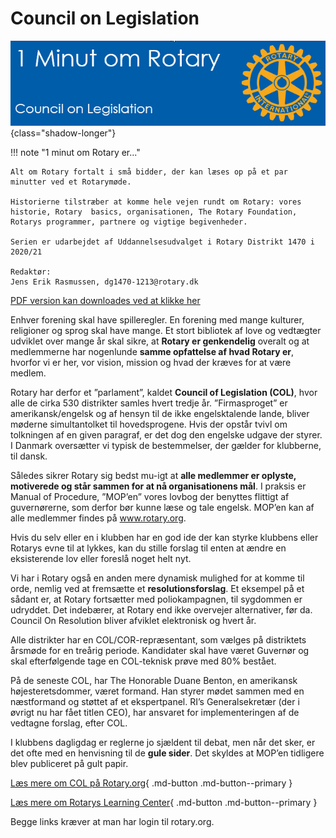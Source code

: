 # Council on Legislation

![Regionale magasiner](images/col.jpg){class="shadow-longer"} 

!!! note "1 minut om Rotary er..."

    Alt om Rotary fortalt i små bidder, der kan læses op på et par minutter ved et Rotarymøde.
    
    Historierne tilstræber at komme hele vejen rundt om Rotary: vores historie, Rotary  basics, organisationen, The Rotary Foundation, Rotarys programmer, partnere og vigtige begivenheder.
    
    Serien er udarbejdet af Uddannelsesudvalget i Rotary Distrikt 1470 i 2020/21
    
    Redaktør: 
    Jens Erik Rasmussen, dg1470-1213@rotary.dk


<a href=https://1minut.rotary.dk/pdf-versioner/1_minut_om_Rotary_Council_on_legislation.pdf target=_blank>PDF version kan downloades ved at klikke her</a>


Enhver forening skal have spilleregler. En forening med mange kulturer, religioner og sprog skal have mange. Et stort bibliotek af love og vedtægter udviklet over mange år skal sikre, at **Rotary er genkendelig** overalt og at medlemmerne har nogenlunde **samme opfattelse af hvad Rotary er**, hvorfor vi er her, vor vision, mission og hvad der kræves for at være medlem.


Rotary har derfor et ”parlament”, kaldet **Council of Legislation (COL)**, hvor alle de cirka 530 distrikter samles hvert tredje år. ”Firmasproget” er amerikansk/engelsk og af hensyn til de ikke engelsktalende lande, bliver møderne simultantolket til hovedsprogene. Hvis der opstår tvivl om tolkningen af en given paragraf, er det dog den engelske udgave der styrer. I Danmark oversætter vi typisk de bestemmelser, der gælder for klubberne, til dansk. 


Således sikrer Rotary sig bedst mu-igt at **alle medlemmer er oplyste, motiverede og står sammen for at nå organisationens mål**. I praksis er Manual of Procedure, ”MOP’en” vores lovbog der benyttes flittigt af guvernørerne, som derfor bør kunne læse og tale engelsk. MOP’en kan af alle medlemmer findes på www.rotary.org. 


Hvis du selv eller en i klubben har en god ide der kan styrke klubbens eller Rotarys evne til at lykkes, kan du stille forslag til enten at ændre en eksisterende lov eller foreslå noget helt nyt.


Vi har i Rotary også en anden mere dynamisk mulighed for at komme til orde, nemlig ved at fremsætte et **resolutionsforslag**. Et eksempel på et sådant er, at Rotary fortsætter med poliokampagnen, til sygdommen er udryddet. Det indebærer, at Rotary end ikke overvejer alternativer, før da. Council On Resolution bliver afviklet elektronisk og hvert år.


Alle distrikter har en COL/COR-repræsentant, som vælges på distriktets årsmøde for en treårig periode. Kandidater skal have været Guvernør og skal efterfølgende tage en COL-teknisk prøve med 80% bestået. 


På de seneste COL, har The Honorable Duane Benton, en amerikansk højesteretsdommer, været formand. Han styrer mødet sammen med en næstformand og støttet af et ekspertpanel. RI’s Generalsekretær (der i øvrigt nu har fået titlen CEO), har ansvaret for implementeringen af de vedtagne forslag, efter COL.


I klubbens dagligdag er reglerne jo sjældent til debat, men når det sker, er det ofte med en henvisning til de **gule sider**. Det skyldes at MOP’en tidligere blev publiceret på gult papir.



[Læs mere om COL på Rotary.org](https://my.rotary.org/en/learning-reference/about-rotary/councils){ .md-button .md-button--primary }


[Læs mere om Rotarys Learning Center](https://learn.rotary.org/members/learn/course/internal/view/elearning/93/how-to-propose-enactments-and-resolutions){ .md-button .md-button--primary }


Begge links kræver at man har login til rotary.org.